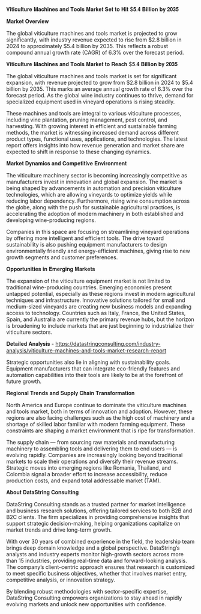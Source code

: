 𝐕𝐢𝐭𝐢𝐜𝐮𝐥𝐭𝐮𝐫𝐞 𝐌𝐚𝐜𝐡𝐢𝐧𝐞𝐬 𝐚𝐧𝐝 𝐓𝐨𝐨𝐥𝐬 𝐌𝐚𝐫𝐤𝐞𝐭 𝐒𝐞𝐭 𝐭𝐨 𝐇𝐢𝐭 $𝟓.𝟒 𝐁𝐢𝐥𝐥𝐢𝐨𝐧 𝐛𝐲 𝟐𝟎𝟑𝟓

𝐌𝐚𝐫𝐤𝐞𝐭 𝐎𝐯𝐞𝐫𝐯𝐢𝐞𝐰

The global viticulture machines and tools market is projected to grow significantly, with industry revenue expected to rise from $2.8 billion in 2024 to approximately $5.4 billion by 2035. This reflects a robust compound annual growth rate (CAGR) of 6.3% over the forecast period.

𝐕𝐢𝐭𝐢𝐜𝐮𝐥𝐭𝐮𝐫𝐞 𝐌𝐚𝐜𝐡𝐢𝐧𝐞𝐬 𝐚𝐧𝐝 𝐓𝐨𝐨𝐥𝐬 𝐌𝐚𝐫𝐤𝐞𝐭 𝐭𝐨 𝐑𝐞𝐚𝐜𝐡 $𝟓.𝟒 𝐁𝐢𝐥𝐥𝐢𝐨𝐧 𝐛𝐲 𝟐𝟎𝟑𝟓

The global viticulture machines and tools market is set for significant expansion, with revenue projected to grow from $2.8 billion in 2024 to $5.4 billion by 2035. This marks an average annual growth rate of 6.3% over the forecast period. As the global wine industry continues to thrive, demand for specialized equipment used in vineyard operations is rising steadily.

These machines and tools are integral to various viticulture processes, including vine plantation, pruning management, pest control, and harvesting. With growing interest in efficient and sustainable farming methods, the market is witnessing increased demand across different product types, functional uses, applications, and technologies. The latest report offers insights into how revenue generation and market share are expected to shift in response to these changing dynamics.

𝐌𝐚𝐫𝐤𝐞𝐭 𝐃𝐲𝐧𝐚𝐦𝐢𝐜𝐬 𝐚𝐧𝐝 𝐂𝐨𝐦𝐩𝐞𝐭𝐢𝐭𝐢𝐯𝐞 𝐄𝐧𝐯𝐢𝐫𝐨𝐧𝐦𝐞𝐧𝐭

The viticulture machinery sector is becoming increasingly competitive as manufacturers invest in innovation and global expansion. The market is being shaped by advancements in automation and precision viticulture technologies, which are allowing vineyards to optimize yields while reducing labor dependency. Furthermore, rising wine consumption across the globe, along with the push for sustainable agricultural practices, is accelerating the adoption of modern machinery in both established and developing wine-producing regions.

Companies in this space are focusing on streamlining vineyard operations by offering more intelligent and efficient tools. The drive toward sustainability is also pushing equipment manufacturers to design environmentally friendly and energy-efficient machines, giving rise to new growth segments and customer preferences.

𝐎𝐩𝐩𝐨𝐫𝐭𝐮𝐧𝐢𝐭𝐢𝐞𝐬 𝐢𝐧 𝐄𝐦𝐞𝐫𝐠𝐢𝐧𝐠 𝐌𝐚𝐫𝐤𝐞𝐭𝐬

The expansion of the viticulture equipment market is not limited to traditional wine-producing countries. Emerging economies present untapped potential, especially as these regions invest in modern agricultural techniques and infrastructure. Innovative solutions tailored for small and medium-sized vineyards are creating new business models and expanding access to technology. Countries such as Italy, France, the United States, Spain, and Australia are currently the primary revenue hubs, but the horizon is broadening to include markets that are just beginning to industrialize their viticulture sectors.

𝐃𝐞𝐭𝐚𝐢𝐥𝐞𝐝 𝐀𝐧𝐚𝐥𝐲𝐬𝐢𝐬 - https://datastringconsulting.com/industry-analysis/viticulture-machines-and-tools-market-research-report

Strategic opportunities also lie in aligning with sustainability goals. Equipment manufacturers that can integrate eco-friendly features and automation capabilities into their tools are likely to be at the forefront of future growth.

𝐑𝐞𝐠𝐢𝐨𝐧𝐚𝐥 𝐓𝐫𝐞𝐧𝐝𝐬 𝐚𝐧𝐝 𝐒𝐮𝐩𝐩𝐥𝐲 𝐂𝐡𝐚𝐢𝐧 𝐓𝐫𝐚𝐧𝐬𝐟𝐨𝐫𝐦𝐚𝐭𝐢𝐨𝐧

North America and Europe continue to dominate the viticulture machines and tools market, both in terms of innovation and adoption. However, these regions are also facing challenges such as the high cost of machinery and a shortage of skilled labor familiar with modern farming equipment. These constraints are shaping a market environment that is ripe for transformation.

The supply chain — from sourcing raw materials and manufacturing machinery to assembling tools and delivering them to end users — is evolving rapidly. Companies are increasingly looking beyond traditional markets to scale their operations and diversify their revenue streams. Strategic moves into emerging regions like Romania, Thailand, and Colombia signal a broader effort to increase accessibility, reduce production costs, and expand total addressable market (TAM).

𝐀𝐛𝐨𝐮𝐭 𝐃𝐚𝐭𝐚𝐒𝐭𝐫𝐢𝐧𝐠 𝐂𝐨𝐧𝐬𝐮𝐥𝐭𝐢𝐧𝐠

DataString Consulting stands as a trusted partner for market intelligence and business research solutions, offering tailored services to both B2B and B2C clients. The firm specializes in providing comprehensive insights that support strategic decision-making, helping organizations capitalize on market trends and drive long-term growth.

With over 30 years of combined experience in the field, the leadership team brings deep domain knowledge and a global perspective. DataString’s analysts and industry experts monitor high-growth sectors across more than 15 industries, providing real-time data and forward-looking analysis. The company’s client-centric approach ensures that research is customized to meet specific business objectives, whether that involves market entry, competitive analysis, or innovation strategy.

By blending robust methodologies with sector-specific expertise, DataString Consulting empowers organizations to stay ahead in rapidly evolving markets and unlock new opportunities with confidence.

